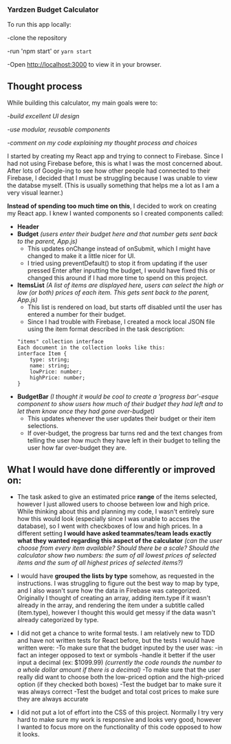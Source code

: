### Yardzen Budget Calculator

To run this app locally:

-clone the repository

-run 'npm start' or `yarn start`

-Open [http://localhost:3000](http://localhost:3000) to view it in your browser. 


## Thought process
While building this calculator, my main goals were to:

*-build excellent UI design*

*-use modular, reusable components*

*-comment on my code explaining my thought process and choices*


I started by creating my React app and trying to connect to Firebase. Since I had not using Firebase before, this is what I was the most concerned about. After lots of Google-ing to see how other people had connected to their Firebase, I decided that I must be struggling because I was unable to view the databse myself. (This is usually something that helps me a lot as I am a very visual learner.)

**Instead of spending too much time on this**, I decided to work on creating my React app. I knew I wanted components so I created components called:
- **Header**
- **Budget** *(users enter their budget here and that number gets sent back to the parent, App.js)*
    - This updates onChange instead of onSubmit, which I might have changed to make it a little nicer for UI.
    - I tried using preventDefault() to stop it from updating if the user pressed Enter after inputting the budget, I would have fixed this or changed this around if I had more time to spend on this project.
- **ItemsList** *(A list of items are displayed here, users can select the high or low (or both) prices of each item. This gets sent back to the parent, App.js)*
    - This list is rendered on load, but starts off disabled until the user has entered a number for their budget.
    - Since I had trouble with Firebase, I created a mock local JSON file using the item format described in the task description:
    ```
    "items" collection interface
    Each document in the collection looks like this:
    interface Item {
        type: string;
        name: string;
        lowPrice: number;
        highPrice: number;
    }
    ```
- **BudgetBar** *(I thought it would be cool to create a 'progress bar'-esque component to show users how much of their budget they had left and to let them know once they had gone over-budget)*
    - This updates whenever the user updates their budget or their item selections.
    - If over-budget, the progress bar turns red and the text changes from telling the user how much they have left in their budget to telling the user how far over-budget they are.



## What I would have done differently or improved on:

- The task asked to give an estimated price **range** of the items selected, however I just allowed users to choose between low and high price. While thinking about this and planning my code, I wasn't entirely sure how this would look (especially since I was unable to accses the database), so I went with checkboxes of low and high prices.
In a different setting **I would have asked teammates/team leads exactly what they wanted regarding this aspect of the calculator** *(can the user choose from every item available? Should there be a scale? Should the calculator show two numbers: the sum of all lowest prices of selected items and the sum of all highest prices of selected items?)*

- I would have **grouped the lists by type** somehow, as requested in the instructions. I was struggling to figure out the best way to map by type, and I also wasn't sure how the data in Firebase was categorized. Originally I thought of creating an array, adding item.type if it wasn't already in the array, and rendering the item under a subtitle called (item.type), however I thought this would get messy if the data wasn't already categorized by type.

- I did not get a chance to write formal tests. I am relatively new to TDD and have not written tests for React before, but the tests I would have written were:
    -To make sure that the budget inputed by the user was:
        -in fact an integer opposed to text or symbols
        -handle it better if the user input a decimal (ex: $1099.99) *(currently the code rounds the number to a whole dollar amount if there is a decimal)*
    -To make sure that the user really did want to choose both the low-priced option and the high-priced option (if they checked both boxes)
    -Test the budget bar to make sure it was always correct
    -Test the budget and total cost prices to make sure they are always accurate

- I did not put a lot of effort into the CSS of this project. Normally I try very hard to make sure my work is responsive and looks very good, however I wanted to focus more on the functionality of this code opposed to how it looks.
